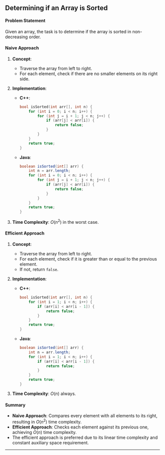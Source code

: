 ## Determining if an Array is Sorted

#### Problem Statement
Given an array, the task is to determine if the array is sorted in non-decreasing order.

#### Naive Approach
1. **Concept**:
   - Traverse the array from left to right.
   - For each element, check if there are no smaller elements on its right side.

2. **Implementation**:
   - **C++**:
     ```cpp
     bool isSorted(int arr[], int n) {
         for (int i = 0; i < n; i++) {
             for (int j = i + 1; j < n; j++) {
                 if (arr[j] < arr[i]) {
                     return false;
                 }
             }
         }
         return true;
     }
     ```
   - **Java**:
     ```java
     boolean isSorted(int[] arr) {
         int n = arr.length;
         for (int i = 0; i < n; i++) {
             for (int j = i + 1; j < n; j++) {
                 if (arr[j] < arr[i]) {
                     return false;
                 }
             }
         }
         return true;
     }
     ```

3. **Time Complexity**: $O(n^2)$ in the worst case.

#### Efficient Approach
1. **Concept**:
   - Traverse the array from left to right.
   - For each element, check if it is greater than or equal to the previous element.
   - If not, return `false`.

2. **Implementation**:
   - **C++**:
     ```cpp
     bool isSorted(int arr[], int n) {
         for (int i = 1; i < n; i++) {
             if (arr[i] < arr[i - 1]) {
                 return false;
             }
         }
         return true;
     }
     ```
   - **Java**:
     ```java
     boolean isSorted(int[] arr) {
         int n = arr.length;
         for (int i = 1; i < n; i++) {
             if (arr[i] < arr[i - 1]) {
                 return false;
             }
         }
         return true;
     }
     ```

3. **Time Complexity**: $O(n)$ always.

#### Summary
- **Naive Approach**: Compares every element with all elements to its right, resulting in $O(n^2)$ time complexity.
- **Efficient Approach**: Checks each element against its previous one, achieving $O(n)$ time complexity.
- The efficient approach is preferred due to its linear time complexity and constant auxiliary space requirement.

---